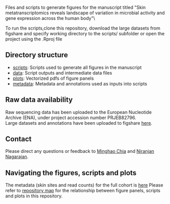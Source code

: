 Files and scripts to generate figures for the manuscript titled "Skin metatranscriptomics reveals landscape of variation in microbial activity and gene expression across the human body"\

To run the scripts,clone this repository, download the large datasets from figshare and specify working directory to the scripts/ subfolder or open the project using the .Rproj file

## Directory structure

- [scripts](scripts): Scripts used to generate all figures in the manuscript
- [data](data): Script outputs and intermediate data files
- [plots](plots): Vectorized pdfs of figure panels
- [metadata](metadata): Metadata and annotations used as inputs into scripts

## Raw data availability

Raw sequencing data has been uploaded to the European Nucleotide Archive (ENA), under project accession number PRJEB82796.\
Large datasets and annotations have been uploaded to figshare [here](https://figshare.com/projects/Skin_metatranscriptomics_manuscript_2024/202683).

## Contact

Please direct any questions or feedback to [Minghao Chia](mailto:chia_minghao@gis.a-star.edu.sg) and [Niranjan Nagarajan](mailto:nagarajann@gis.a-star.edu.sg).

## Navigating the figures, scripts and plots 
The metadata (skin sites and read counts) for the full cohort is [here](./metadata/mtx_mgx_stats_chosen.tsv)
Please refer to [repository map](./repository_map.txt) for the relationship between figure panels, scripts and plots in this repository.


